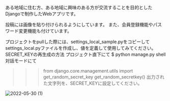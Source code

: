 ある地域に住む方、ある地域に興味のある方が交流することを目的としたDjangoで制作したWebアプリです。

投稿には画像を貼り付けられるようにしています。
また、会員登録機能やパスワード変更機能も付けています。

プロジェクトをpullした際には、settings_local_sample.pyをコピーしてsettings_local.pyファイルを作成し、値を定義して使用してみてください。
SECRET_KEYの再生成の方法
プロジェクト直下にて
$ python manage.py shell
対話モードにて
>>> from django.core.management.utils import get_random_secret_key
>>> get_random_secretkey()
出力された文字列を、SECRET_KEYに設定してください。


![2022-05-30 (1)](https://user-images.githubusercontent.com/80143448/170892967-f0fa0eb3-33bb-4601-bfe6-19ce82357bd4.png)


